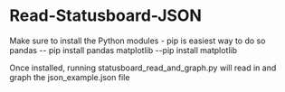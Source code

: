 # Read-Statusboard-JSON

Make sure to install the Python modules - pip is easiest way to do so 
pandas  -- pip install pandas 
matplotlib --pip install matplotlib


Once installed, running  statusboard_read_and_graph.py will read in and graph the json_example.json file 
